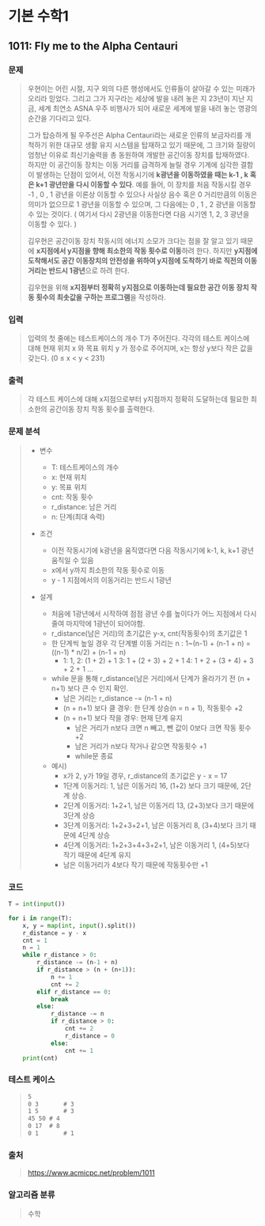 # 기본 수학1

## 1011: Fly me to the Alpha Centauri

### 문제

> 우현이는 어린 시절, 지구 외의 다른 행성에서도 인류들이 살아갈 수 있는 미래가 오리라 믿었다. 그리고 그가 지구라는 세상에 발을 내려 놓은 지 23년이 지난 지금, 세계 최연소 ASNA 우주 비행사가 되어 새로운 세계에 발을 내려 놓는 영광의 순간을 기다리고 있다.
>
> 그가 탑승하게 될 우주선은 Alpha Centauri라는 새로운 인류의 보금자리를 개척하기 위한 대규모 생활 유지 시스템을 탑재하고 있기 때문에, 그 크기와 질량이 엄청난 이유로 최신기술력을 총 동원하여 개발한 공간이동 장치를 탑재하였다. 하지만 이 공간이동 장치는 이동 거리를 급격하게 늘릴 경우 기계에 심각한 결함이 발생하는 단점이 있어서, 이전 작동시기에 **k광년을 이동하였을 때는 k-1 , k 혹은 k+1 광년만을 다시 이동할 수 있다**. 예를 들어, 이 장치를 처음 작동시킬 경우 -1 , 0 , 1 광년을 이론상 이동할 수 있으나 사실상 음수 혹은 0 거리만큼의 이동은 의미가 없으므로 1 광년을 이동할 수 있으며, 그 다음에는 0 , 1 , 2 광년을 이동할 수 있는 것이다. ( 여기서 다시 2광년을 이동한다면 다음 시기엔 1, 2, 3 광년을 이동할 수 있다. )
>
> 김우현은 공간이동 장치 작동시의 에너지 소모가 크다는 점을 잘 알고 있기 때문에 **x지점에서 y지점을 향해 최소한의 작동 횟수로 이동**하려 한다. 하지만 **y지점에 도착해서도 공간 이동장치의 안전성을 위하여 y지점에 도착하기 바로 직전의 이동거리는 반드시 1광년**으로 하려 한다.
>
> 김우현을 위해 **x지점부터 정확히 y지점으로 이동하는데 필요한 공간 이동 장치 작동 횟수의 최솟값을 구하는 프로그램**을 작성하라.

### 입력

> 입력의 첫 줄에는 테스트케이스의 개수 T가 주어진다. 각각의 테스트 케이스에 대해 현재 위치 x 와 목표 위치 y 가 정수로 주어지며, x는 항상 y보다 작은 값을 갖는다. (0 ≤ x < y < 231)

### 출력

> 각 테스트 케이스에 대해 x지점으로부터 y지점까지 정확히 도달하는데 필요한 최소한의 공간이동 장치 작동 횟수를 출력한다.

### 문제 분석

>- 변수
>   - T: 테스트케이스의 개수
>   - x: 현재 위치
>   - y: 목표 위치
>   - cnt: 작동 횟수
>   - r_distance: 남은 거리
>   - n: 단계(최대 속력)
>
>- 조건
>   - 이전 작동시기에 k광년을 움직였다면 다음 작동시기에 k-1, k, k+1 광년 움직일 수 있음
>   - x에서 y까지 최소한의 작동 횟수로 이동
>   - y - 1 지점에서의 이동거리는 반드시 1광년
>- 설계
>   - 처음에 1광년에서 시작하여 점점 광년 수를 높이다가 어느 지점에서 다시 줄여 마지막에 1광년이 되어야함.
>   - r_distance(남은 거리)의 초기값은 y-x, cnt(작동횟수)의 초기값은 1
>   - 한 단계씩 높일 경우 각 단계별 이동 거리는 n : 1~(n-1) + (n-1 + n) = ((n-1) * n/2) + (n-1 + n)
>     - 1: 1, 2: (1 + 2) + 1 3: 1 + (2 + 3) + 2 + 1 4: 1 + 2 + (3 + 4) + 3 + 2 + 1 ... 
>   - while 문을 통해 r_distance(남은 거리)에서 단계가 올라가기 전 (n + n+1) 보다 큰 수 인지 확인.
>     - 남은 거리는 r_distance -= (n-1 + n)
>     - (n + n+1) 보다 클 경우: 한 단계 상승(n = n + 1), 작동횟수 +2
>     - (n + n+1) 보다 작을 경우: 현재 단계 유지
>       - 남은 거리가 n보다 크면 n 빼고, 뺀 값이 0보다 크면 작동 횟수 +2
>       - 남은 거리가 n보다 작거나 같으면 작동횟수 +1
>       - while문 종료
>   - 예시) 
>     - x가 2, y가 19일 경우, r_distance의 초기값은 y - x = 17
>     - 1단계 이동거리: 1, 남은 이동거리 16, (1+2) 보다 크기 때문에, 2단계 상승.
>     - 2단계 이동거리: 1+2+1, 남은 이동거리 13, (2+3)보다 크기 때문에 3단계 상승
>     - 3단계 이동거리: 1+2+3+2+1, 남은 이동거리 8, (3+4)보다 크기 때문에 4단계 상승
>     - 4단계 이동거리: 1+2+3+4+3+2+1, 남은 이동거리 1, (4+5)보다 작기 때문에 4단계 유지
>     - 남은 이동거리가 4보다 작기 때문에 작동횟수만 +1



### 코드

```python
T = int(input())

for i in range(T):
    x, y = map(int, input().split())
    r_distance = y - x
    cnt = 1
    n = 1
    while r_distance > 0:
        r_distance -= (n-1 + n)
        if r_distance > (n + (n+1)):
            n += 1
            cnt += 2
        elif r_distance == 0:
            break
        else:
            r_distance -= n
            if r_distance > 0:
                cnt += 2
                r_distance = 0
            else:
                cnt += 1
    print(cnt)
```



### 테스트 케이스

> ```tex
> 5		
> 0 3		# 3
> 1 5		# 3
> 45 50	# 4
> 0 17	# 8
> 0 1		# 1
> ```



### 출처

> https://www.acmicpc.net/problem/1011



### 알고리즘 분류

> 수학